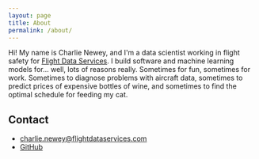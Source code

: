 ```yaml
---
layout: page
title: About
permalink: /about/
---
```


Hi! My name is Charlie Newey, and I'm a data scientist working in flight safety
for [Flight Data Services][fds]. I build software and machine learning models
for... well, lots of reasons really. Sometimes for fun, sometimes for work.
Sometimes to diagnose problems with aircraft data, sometimes to predict prices
of expensive bottles of wine, and sometimes to find the optimal schedule for
feeding my cat.

[fds]: https://www.flightdataservices.com

## Contact

* [charlie.newey@flightdataservices.com][e]
* [GitHub][gh]

[e]: mailto:charlie.newey@flightdataservices.com
[gh]: https://www.github.com/newey01c
